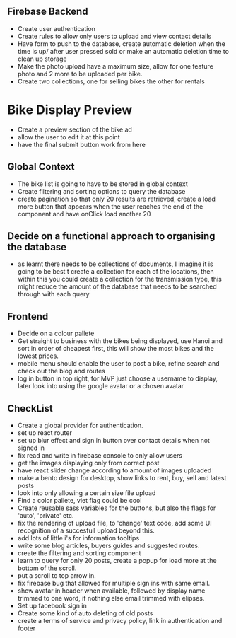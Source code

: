 ## Firebase Backend
- Create user authentication
- Create rules to allow only users to upload and view contact details
- Have form to push to the database, create automatic deletion when the time is up/ after user pressed sold or make an automatic deletion time to clean up storage
- Make the photo upload have a maximum size, allow for one feature photo and 2 more to be uploaded per bike.
- Create two collections, one for selling bikes the other for rentals

# Bike Display Preview
- Create a preview section of the bike ad
- allow the user to edit it at this point
- have the final submit button work from here


## Global Context
- The bike list is going to have to be stored in global context
- Create filtering and sorting options to query the database
- create pagination so that only 20 results are retrieved, create a load more button that appears when the user reaches the end of the component and have onClick load another 20

## Decide on a functional approach to organising the database
- as learnt there needs to be collections of documents, I imagine it is going to be best t create a collection for each of the locations, then within this you could create a collection for the transmission type, this might reduce the amount of the database that needs to be searched through with each query

## Frontend
- Decide on a colour pallete
- Get straight to business with the bikes being displayed, use Hanoi and sort in order of cheapest first, this will show the most bikes and the lowest prices.
- mobile menu should enable the user to post a bike, refine search and check out the blog and routes
- log in button in top right, for MVP just choose a username to display, later look into using the google avatar or a chosen avatar



## CheckList
- Create a global provider for authentication.
- set up react router
- set up blur effect and sign in button over contact details when not signed in
- fix read and write in firebase console to only allow users
- get the images displaying only from correct post
- have react slider change according to amount of images uploaded
- make a bento design for desktop, show links to rent, buy, sell and latest posts
- look into only allowing a certain size file upload
- Find a color pallete, viet flag could be cool
- Create reusable sass variables for the buttons, but also the flags for 'auto', 'private' etc.
- fix the rendering of upload file, to 'change' text code, add some UI recognition of a succesfull upload beyond this.
- add lots of little i's for information tooltips
- write some blog articles, buyers guides and suggested routes.
- create the filtering and sorting component
- learn to query for only 20 posts, create a popup for load more at the bottom of the scroll.
- put a scroll to top arrow in.
- fix firebase bug that allowed for multiple sign ins with same email.
- show avatar in header when available, followed by display name trimmed to one word, if nothing else email trimmed with elipses.
- Set up facebook sign in
- Create some kind of auto deleting of old posts
- create a terms of service and privacy policy, link in authentication and footer